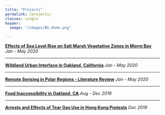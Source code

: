 ```yaml
---
title: "Projects"
permalink: /projects/
classes: single
header:
  image: "/images/BG_Home.png"

---
```

**[Effects of Sea Level Rise on Salt Marsh Vegetative Zones in Morro Bay](/projects/project_morrobay)** *Jan - May 2020*
<img src="{{ site.url }}{{ site.baseurl }}/images/main.PNG" alt="">


---
**[Wildland Urban Interface in Oakland, California](/projects/project_wildland-urban-interface)** *Jan - May 2020*


---
**[Remote Sensing in Polar Regions - Literature Review](/projects/project_remote-sensing-in-polar-regions)** *Jan - May 2020*


---
**[Food Inaccessibility in Oakland, CA](/projects/project_food-inaccessibility.md)** *Aug - Dec 2019*
<img src="{{ site.url }}{{ site.baseurl }}/images/project_foodinaccessibility/main.PNG" alt="">


---
**[Arrests and Effects of Tear Gas Use in Hong Kong Protests](/projects/project_arrests-and-effects-of-tear-gas-use-in-hong-kong-protests)** *Dec 2019*
<img src="{{ site.url }}{{ site.baseurl }}/images/project_arrests-and-effects-of-tear-gas-use-in-hong-kong-protests/main.PNG" alt="">
